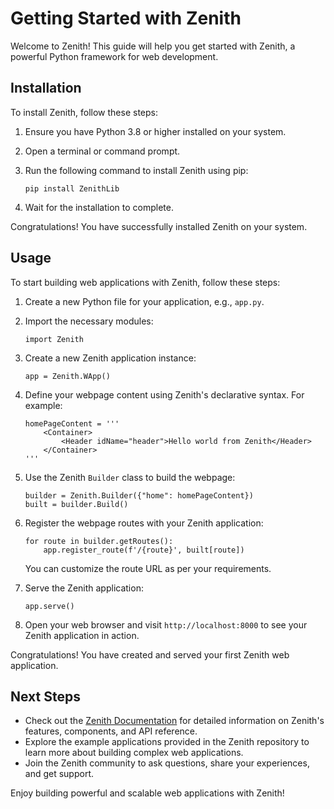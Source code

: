 # Getting Started with Zenith

Welcome to Zenith! This guide will help you get started with Zenith, a powerful Python framework for web development.

## Installation

To install Zenith, follow these steps:

1. Ensure you have Python 3.8 or higher installed on your system.
2. Open a terminal or command prompt.
3. Run the following command to install Zenith using pip:

   ```
   pip install ZenithLib
   ```

4. Wait for the installation to complete.

Congratulations! You have successfully installed Zenith on your system.

## Usage

To start building web applications with Zenith, follow these steps:

1. Create a new Python file for your application, e.g., `app.py`.

2. Import the necessary modules:

   ```
   import Zenith
   ```

3. Create a new Zenith application instance:

   ```
   app = Zenith.WApp()
   ```

4. Define your webpage content using Zenith's declarative syntax. For example:

   ```
   homePageContent = '''
       <Container>
           <Header idName="header">Hello world from Zenith</Header>
       </Container>
   '''
   ```

5. Use the Zenith `Builder` class to build the webpage:

   ```
   builder = Zenith.Builder({"home": homePageContent})
   built = builder.Build()
   ```

6. Register the webpage routes with your Zenith application:

   ```
   for route in builder.getRoutes():
       app.register_route(f'/{route}', built[route])
   ```

   You can customize the route URL as per your requirements.

7. Serve the Zenith application:

   ```
   app.serve()
   ```

8. Open your web browser and visit `http://localhost:8000` to see your Zenith application in action.

Congratulations! You have created and served your first Zenith web application.

## Next Steps

- Check out the [Zenith Documentation](/docs) for detailed information on Zenith's features, components, and API reference.
- Explore the example applications provided in the Zenith repository to learn more about building complex web applications.
- Join the Zenith community to ask questions, share your experiences, and get support.

Enjoy building powerful and scalable web applications with Zenith!


